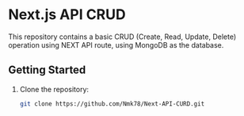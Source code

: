 
# Next.js API CRUD

This repository contains a basic CRUD (Create, Read, Update, Delete) operation using NEXT API route, using MongoDB as the database.

## Getting Started

1. Clone the repository:

   ```bash
   git clone https://github.com/Nmk78/Next-API-CURD.git
